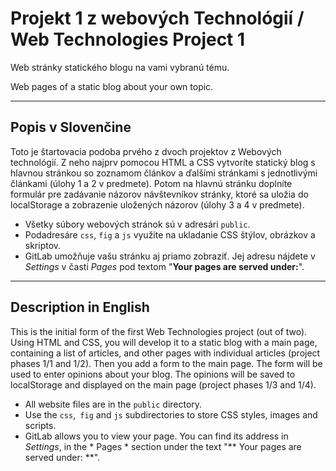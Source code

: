 # Projekt 1 z webových Technológií / Web Technologies Project 1 

Web stránky statického blogu na vami vybranú tému.

Web pages of a static blog about your own topic. 

---
## Popis v Slovenčine

Toto je štartovacia podoba  prvého z dvoch  projektov z Webových technológií. Z neho najprv pomocou HTML a CSS vytvoríte statický blog s hlavnou stránkou so zoznamom článkov a ďalšími stránkami s jednotlivými článkami (úlohy 1 a 2 v predmete). Potom na hlavnú stránku doplníte formulár pre zadávanie názorov návštevníkov stránky, ktoré sa uložia do localStorage a zobrazenie uložených názorov (úlohy 3 a 4 v predmete).

- Všetky súbory webových stránok sú v adresári `public`.
- Podadresáre `css`, `fig` a `js` využite na ukladanie CSS štýlov, obrázkov a skriptov. 
- GitLab umožňuje vašu stránku aj priamo zobraziť.  Jej adresu nájdete v *Settings* v časti *Pages* pod textom "**Your pages are served under:**".


---

## Description in English

This is the initial form of the first Web Technologies project (out of two). Using HTML and CSS, you will develop it to a static blog with a main page, containing a list of articles, and other pages with individual articles (project phases 1/1 and 1/2). Then you add a form to the main page. The form will be used to enter opinions about your blog. The opinions will be saved to localStorage and displayed on the main page (project phases 1/3 and 1/4).

- All website files are in the `public` directory. 
- Use the `css`,` fig` and `js` subdirectories to store CSS styles, images and scripts. 
- GitLab allows you to view your page. You can find its address in *Settings*, in the * Pages * section under the text "** Your pages are served under: **".

